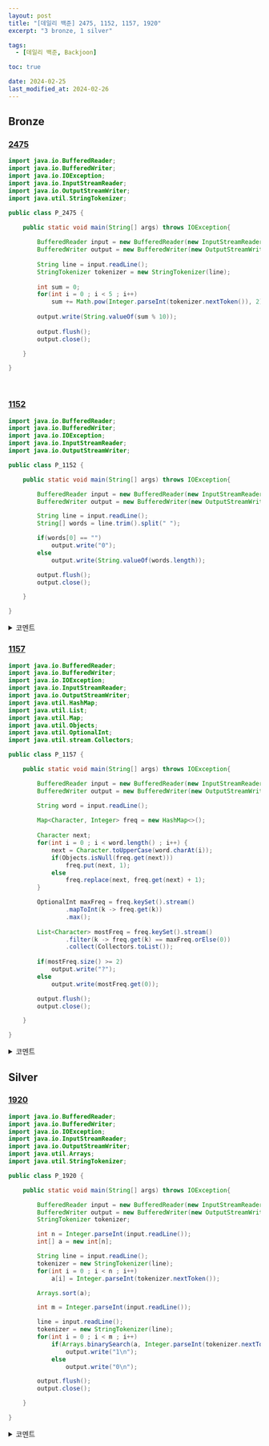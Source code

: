 ```yaml
---
layout: post
title: "[데일리 백준] 2475, 1152, 1157, 1920"
excerpt: "3 bronze, 1 silver"

tags:
  - [데일리 백준, Backjoon]

toc: true

date: 2024-02-25
last_modified_at: 2024-02-26
---
```

## Bronze
### [2475][def]

```java
import java.io.BufferedReader;
import java.io.BufferedWriter;
import java.io.IOException;
import java.io.InputStreamReader;
import java.io.OutputStreamWriter;
import java.util.StringTokenizer;

public class P_2475 {

	public static void main(String[] args) throws IOException{
		
		BufferedReader input = new BufferedReader(new InputStreamReader(System.in));
		BufferedWriter output = new BufferedWriter(new OutputStreamWriter(System.out));
		
		String line = input.readLine();
		StringTokenizer tokenizer = new StringTokenizer(line);
		
		int sum = 0;
		for(int i = 0 ; i < 5 ; i++)
			sum += Math.pow(Integer.parseInt(tokenizer.nextToken()), 2);
		
		output.write(String.valueOf(sum % 10));
		
		output.flush();
		output.close();

	}

}
```

<br>

### [1152][def2]

```java
import java.io.BufferedReader;
import java.io.BufferedWriter;
import java.io.IOException;
import java.io.InputStreamReader;
import java.io.OutputStreamWriter;

public class P_1152 {

	public static void main(String[] args) throws IOException{

		BufferedReader input = new BufferedReader(new InputStreamReader(System.in));
		BufferedWriter output = new BufferedWriter(new OutputStreamWriter(System.out));

		String line = input.readLine();
		String[] words = line.trim().split(" ");

		if(words[0] == "")
			output.write("0");
		else
			output.write(String.valueOf(words.length));

		output.flush();
		output.close();

	}

}
```

<details>
<summary>코멘트</summary>
<div markdown="1">

  - input이 공백 하나(` `)일 때 `0`이 출력되어야 하나 `1`이 출력되므로  
  해당 경우를 따로 빼서 직접 예외처리했다.

</div>
</details>

### [1157][def3]

```java
import java.io.BufferedReader;
import java.io.BufferedWriter;
import java.io.IOException;
import java.io.InputStreamReader;
import java.io.OutputStreamWriter;
import java.util.HashMap;
import java.util.List;
import java.util.Map;
import java.util.Objects;
import java.util.OptionalInt;
import java.util.stream.Collectors;

public class P_1157 {

	public static void main(String[] args) throws IOException{

		BufferedReader input = new BufferedReader(new InputStreamReader(System.in));
		BufferedWriter output = new BufferedWriter(new OutputStreamWriter(System.out));

		String word = input.readLine();
		
		Map<Character, Integer> freq = new HashMap<>();
		
		Character next;
		for(int i = 0 ; i < word.length() ; i++) {
			next = Character.toUpperCase(word.charAt(i));
			if(Objects.isNull(freq.get(next)))
				freq.put(next, 1);
			else
				freq.replace(next, freq.get(next) + 1);
		}

		OptionalInt maxFreq = freq.keySet().stream()
				.mapToInt(k -> freq.get(k))
				.max();
		
		List<Character> mostFreq = freq.keySet().stream()
				.filter(k -> freq.get(k) == maxFreq.orElse(0))
				.collect(Collectors.toList());
		
		if(mostFreq.size() >= 2)
			output.write("?");
		else
			output.write(mostFreq.get(0));

		output.flush();
		output.close();

	}

}
```

<details>
<summary>코멘트</summary>
<div markdown="1">

  - 두 번째 스트림에서 `collect(Collectors.toList())` 처럼 터미널 연산 하는게 정석이긴 한데,  
  IDE에서 코드를 작성할 때 곧바로 `toList()` 하는게 있어서 한번 써봤다.  
  잘 되길래 제출했더니 그런 메소드는 없다고 컴파일에러가 났다.  
  뭐지? 무서운이야기;;  

  - 암튼 `Map`과 `Stream`을 이용해서 코드를 짜봤는데 좀 신박하게 잘 짠거 같기도 하다.  
  다만 시간/공간적 효율성은 좀 떨어졌음.

</div>
</details>

## Silver
### [1920][def4]

```java
import java.io.BufferedReader;
import java.io.BufferedWriter;
import java.io.IOException;
import java.io.InputStreamReader;
import java.io.OutputStreamWriter;
import java.util.Arrays;
import java.util.StringTokenizer;

public class P_1920 {

	public static void main(String[] args) throws IOException{

		BufferedReader input = new BufferedReader(new InputStreamReader(System.in));
		BufferedWriter output = new BufferedWriter(new OutputStreamWriter(System.out));
		StringTokenizer tokenizer;

		int n = Integer.parseInt(input.readLine());
		int[] a = new int[n];

		String line = input.readLine();
		tokenizer = new StringTokenizer(line);
		for(int i = 0 ; i < n ; i++)
			a[i] = Integer.parseInt(tokenizer.nextToken());

		Arrays.sort(a);

		int m = Integer.parseInt(input.readLine());

		line = input.readLine();
		tokenizer = new StringTokenizer(line);
		for(int i = 0 ; i < m ; i++)
			if(Arrays.binarySearch(a, Integer.parseInt(tokenizer.nextToken())) >= 0)
				output.write("1\n");
			else
				output.write("0\n");

		output.flush();
		output.close();

	}

}
```

<details>
<summary>코멘트</summary>
<div markdown="1">

  - 정렬과 탐색을 주제로한 문제였는데  
  그냥 외부 라이브러리 함수 써버림.  
  근데 사실 외부 함수 적절하게 잘 가져다 쓰는 것도 실력아닐까?

</div>
</details>

[def]: https://www.acmicpc.net/problem/2475
[def2]: https://www.acmicpc.net/problem/1152
[def3]: https://www.acmicpc.net/problem/1157
[def4]: https://www.acmicpc.net/problem/1920